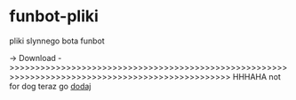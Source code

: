 # funbot-pliki
pliki slynnego bota funbot

-> Download 
->>>>>>>>>>>>>>>>>>>>>>>>>>>>>>>>>>>>>>>>>>>>>>>>>>>>>>>>>>>>>>>>>>>>>>>>>>>>>>>>>>>>>>>>>>>>>>>>> HHHAHA not for dog teraz go [dodaj](https://funbocik.netlify.app)
